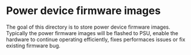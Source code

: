 # Power device firmware images

The goal of this directory is to store power device firmware images. Typically
the power firmware images will be flashed to PSU, enable the hardware to
continue operating efficiently, fixes performaces issues or fix existing
firmware bug.
